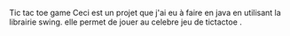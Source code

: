 Tic tac toe game 
Ceci est un projet que j'ai eu à faire en java en utilisant la librairie swing.
elle permet de jouer au celebre jeu de tictactoe .
